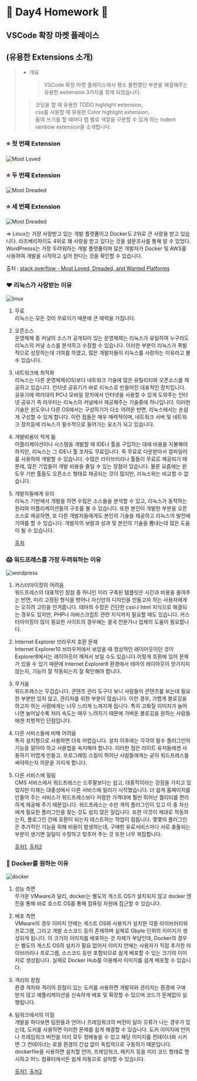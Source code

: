 🍋 Day4 Homework 🍋
=============

## VSCode 확장 마켓 플레이스
(유용한 Extensions 소개)
------------------------
> - 개요
>   > VSCode 확장 마켓 플레이스에서 평소 불편했던 부분을 해결해주는 유용한 extiension 3가지를 찾게 되었습니다.   
> 
>  > 코딩을 할 때 유용한 TODO highlight extension,   
css를 사용할 때 유용한 Color highlight extension,   
들여 쓰기를 할 때마다 탭 별로 색깔을 구분할 수 있게 하는 Indent rainbow extension을 소개합니다.
   

### ⭐️ 첫 번째 Extension
![Most Loved](https://ifh.cc/g/KYiE9i.png)
   
### ⭐️ 두 번째 Extension
![Most Dreaded](https://ifh.cc/g/YUbpUn.png)
   
### ⭐️ 세 번째 Extension
![Most Dreaded](https://ifh.cc/g/15srT5.png)
   
=> Linux는 가장 사랑받고 있는 개발 플랫폼이고 Docker도 2위로 큰 사랑을 받고 있습니다. 라즈베리파이도 4위로 꽤 사랑을 받고 있다는 것을 설문조사를 통해 알 수 있었다.   
WordPresss는 가장 두려워하는 개발 플랫폼이며 많은 개발자가 Docker 및 AWS를 사용하여 개발을 시작하고 싶어 한다는 것을 확인할 수 있습니다.
   
출처 : [stack overflow - Most Loved, Dreaded, and Wanted Platforms](https://insights.stackoverflow.com/survey/2019#technology-_-most-loved-dreaded-and-wanted-platforms)
   
### ❤️ 리눅스가 사랑받는 이유
![linux](https://ifh.cc/g/qm7XK4.jpg)
1. 무료   
   리눅스는 모든 것이 무료이기 때문에 큰 매력을 가집니다.
2. 오픈소스   
   운영체제 중 커널의 소스가 공개되어 있는 운영체제는 리눅스가 유일하여 누구라도 리눅스의 커널 소스를 분석하고 수정할 수 있습니다. 이러한 부분이 리눅스가 폭발적으로 성장하는데 기여를 하였고, 많은 개발자들이 리눅스를 사랑하는 이유라고 볼 수 있습니다.
3. 네트워크에 최적화   
   리눅스는 다른 운영체제(OS)보다 네트워크 기술에 많은 유틸리티와 오픈소스를 제공하고 있습니다. 인터넷 공유기가 바로 리눅스로 만들어진 대표적인 장치입니다. 공유기에 여러대의 PC나 모바일 장치에서 인터넷을 사용할 수 있게 도와주는 인터넷 공유기 즉 라우터는 리눅스의 커널에서 제공해주는 기술중에 하나입니다. 이러한 기술은 윈도우나 다른 OS에서는 구성하기가 다소 어려운 반면, 리눅스에서는 손쉽게 구성할 수 있게 합니다. 이런 점들은 매우 매력적이며, 네트워크 서버 및 네트워크 장치등에 리눅스가 필수적으로 들어가는 요소가 되고 있습니다.
4. 개발비용이 적게 듦   
   어플리케이션이나 시스템을 개발할 때 IDE나 툴을 구입하는 데에 비용을 지불해야 하지만, 리눅스는 그 IDE나 툴 조차도 무료입니다. 즉 무료로 다운받아서 컴파일러를 사용하여 개발할 수 있습니다. 수많은 라이브러리나 툴들이 무료로 제공되기 때문에, 많은 기업들이 개발 비용을 줄일 수 있는 장점이 있습니다. 물론 요즘에는 윈도우 기반 툴들도 오픈소스 형태로 제공되는 것이 많지만, 리눅스와는 비교할 수 없습니다.
5. 개발자들에게 유리   
   리눅스 기반에서 개발을 하면 수많은 소스들을 분석할 수 있고, 리눅스가 동작하는 원리와 어플리케이션들의 구조를 볼 수 있습니다. 또한 본인이 개발한 부분을 오픈소스로 제공하면, 또 다른 개발자들에게도 본인의 기술을 제공하고 리눅스의 발전에 기여를 할 수 있습니다. 개발자의 보람과 성과 및 본인의 기술을 뽐내는데 많은 도움이 될 수 있습니다.
   
    [출처](https://www.omdroid.com/62)
   
### 😱 워드프레스를 가장 두려워하는 이유
![wordpress](https://ifh.cc/g/9sHDyq.jpg)
1. 커스터마이징의 어려움   
   워드프레스의 대표적인 장점 중 하나인 미리 구축된 템플릿은 시간과 비용을 줄여주는 반면, 미리 고정된 형식을 벗어나 자신만의 디자인을 만들고자 하는 사용자에게는 오히려 고민을 안겨줍니다. 테마의 수정은 간단한 css나 html 지식으로 해결되는 경우도 있지만, PHP나 자바스크립트 관련 지식까지 필요할 때도 있습니다. 커스터마이징이 많이 필요한 사이트의 경우에는 결국 전문가나 업체의 도움이 필요합니다.
2. Internet Explorer 브라우저 호환 문제   
   Internet Explorer10 브라우저에서 보았을 때 정상적인 레이아웃이던 것이 Explorer8에서는 레이아웃이 깨져서 보일 수도 있습니다.이렇게 호환에 있어 문제가 있을 수 있기 때문에 Internet Explorer8 환경에서 테마의 레이아웃이 망가지지 않는지, 기능이 잘 작동되는지 잘 확인해야 합니다.
3. 무거움   
   워드프레스는 무겁습니다. 콘텐츠 관리 도구다 보니 사람들이 콘텐츠를 보는데 필요한 부분만 있지 않고, 관리자를 위한 부분이 많습니다. 이런 경우, 가볍게 블로깅을 하고자 하는 사람에게는 너무 느리게 느껴지게 됩니다. 특히 고화질 이미지가 늘어나면 늘어날수록 처리 속도는 매우 느려지기 때문에 가벼운 블로깅을 원하는 사람들에겐 치명적인 단점입니다.
4. 다른 서비스들에 비해 어려움   
   특히 설치형으로 사용하면 더욱 어렵습니다. 설치 이후에는 각각의 필수 플러그인의 기능을 알아야 하고 사용법을 숙지해야 합니다. 이러한 점은 라이트 유저들에겐 사용하기 어렵게 만들고, 프로그래밍 스킬이 뛰어난 사람들에게는 굳이 워드프레스를 써야하는지 의문을 가지게 합니다.
5. 다른 서비스에 밀림   
   CMS 서비스에서 워드프레스는 드루팔보다는 쉽고, 대중적이라는 강점을 가지고 있었지만 이제는 대중성에서 다른 서비스에 밀리기 시작했습니다. 더 쉽게 홈페이지를 만들어 주는 서비스가 워드프레스보다 저렴한 가격대에 훨씬 뛰어난 퀄리티를 편리하게 제공해 주기 때문입니다. 워드프레스는 수만 개의 플러그인이 있고 이 중 자신에게 필요한 플러그인을 찾는 것도 쉽지 않은 일입니다. 또한 이것이 제대로 작동하는지, 플로그인 간에 호환이 되는지 테스트하는 작업이 힘듭니다. 몇몇의 플러그인은 추가적인 기능을 위해 비용이 발생하는데, 구매한 유료서비스마다 서로 충돌되는 부분이 생기면 일일이 수정하고 맞추어 주는 것 또한 너무 복잡합니다.
   
    [출처1](https://blog.helloweb.co.kr/the-pros-and-the-cons-of-the-wordpress-homepage/), 
    [출처2](https://velog.io/@hansanghun/%EB%82%98%EB%8A%94-%EC%99%9C-%EC%9B%8C%EB%93%9C%ED%94%84%EB%A0%88%EC%8A%A4%EB%A5%BC-%EC%82%AC%EC%9A%A9%ED%95%98%EC%A7%80-%EC%95%8A%EB%8A%94%EA%B0%80)
   
### 🤩 Docker를 원하는 이유
![docker](https://ifh.cc/g/xglohG.png)
1. 성능 측면   
   무거운 VMware과 달리, docker는 별도의 게스트 OS가 설치되지 않고 docker 엔진을 통해 바로 호스트 OS를 통해 컴퓨팅 자원에 접근할 수 있습니다. 
2. 배포 측면   
   VMware의 경우 이미지 안에는 게스트 OS와 사용자가 설치한 각종 라이브러리와 프로그램, 그리고 개발 소스코드 등이 존재하며 실제로 Gbyte 단위의 이미지가 생성되게 됩니다. 이 크기의 이미지를 배포하는 것 자체가 부담인데, Docker의 경우는 별도의 게스트 OS의 설치가 필요 없어서 이미지 안에는 사용자가 직접 추가한 라이브러리나 프로그램, 소스코드 등만 포함되므로 쉽게 배포할 수 있는 크기의 이미지로 생성됩니다. 실제로 Docker Hub를 이용해서 이미지를 쉽게 배포할 수 있습니다.
3. 격리의 장점   
   환경 격차와 격리의 장점이 있는 도커를 사용하면 개발자와 관리자는 환경에 구애 받지 않고 애플리케이션을 신속하게 배포 및 확장할 수 있으며 코드가 문제없이 실행됩니다.
4. 팀워크에서의 이점   
   개발을 하다보면 팀원들과 언어나 프레임워크의 버전이 달라 오류가 나는 경우가 있는데, 도커를 사용하면 이러한 문제를 쉽게 해결할 수 있습니다. 도커 이미지에 언어나 프레임워크 버전을 미리 모두 정해놓을 수 있고 해당 이미지를 컨테이너화 시키면 그 컨테이너는 로컬 환경의 간섭 없이 독립적으로 구동하기 때문입니다. dockerfile을 사용하면 설치할 언어, 프레임워크, 패키지 등을 미리 코드 형태로 명시하고 어느 컴퓨터에서든 쉽게 자동으로 설치할 수 있습니다.

    [출처1](https://here4you.tistory.com/270), 
    [출처2](https://velog.io/@ye1219/%EB%8F%84%EC%BB%A4Docker%EB%A5%BC-%EC%82%AC%EC%9A%A9%ED%95%98%EB%8A%94-%EC%9D%B4%EC%9C%A0%EB%8A%94-%EB%AC%B4%EC%97%87%EC%9D%BC%EA%B9%8C)